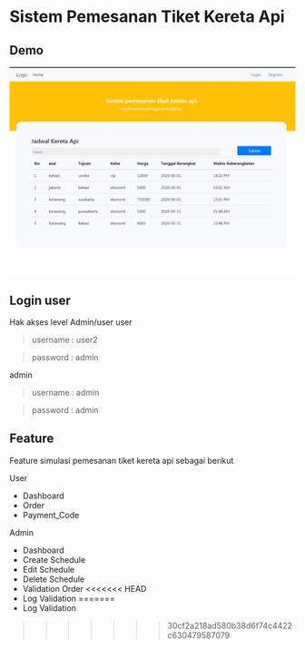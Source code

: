# Sistem Pemesanan Tiket Kereta Api

## Demo
![](assets/image/home.png)

## Login user
Hak akses level Admin/user
user
> username : user2

> password : admin

admin
> username : admin

> password : admin




## Feature
Feature simulasi pemesanan tiket kereta api sebagai berikut

User
* Dashboard
* Order
* Payment_Code

Admin
* Dashboard
* Create Schedule
* Edit Schedule
* Delete Schedule
* Validation Order
<<<<<<< HEAD
* Log Validation
=======
* Log Validation
>>>>>>> 30cf2a218ad580b38d6f74c4422c630479587079
